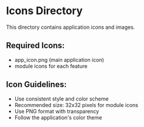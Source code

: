 # Icons Directory

This directory contains application icons and images.

## Required Icons:
- app_icon.png (main application icon)
- module icons for each feature

## Icon Guidelines:
- Use consistent style and color scheme
- Recommended size: 32x32 pixels for module icons
- Use PNG format with transparency
- Follow the application's color theme
